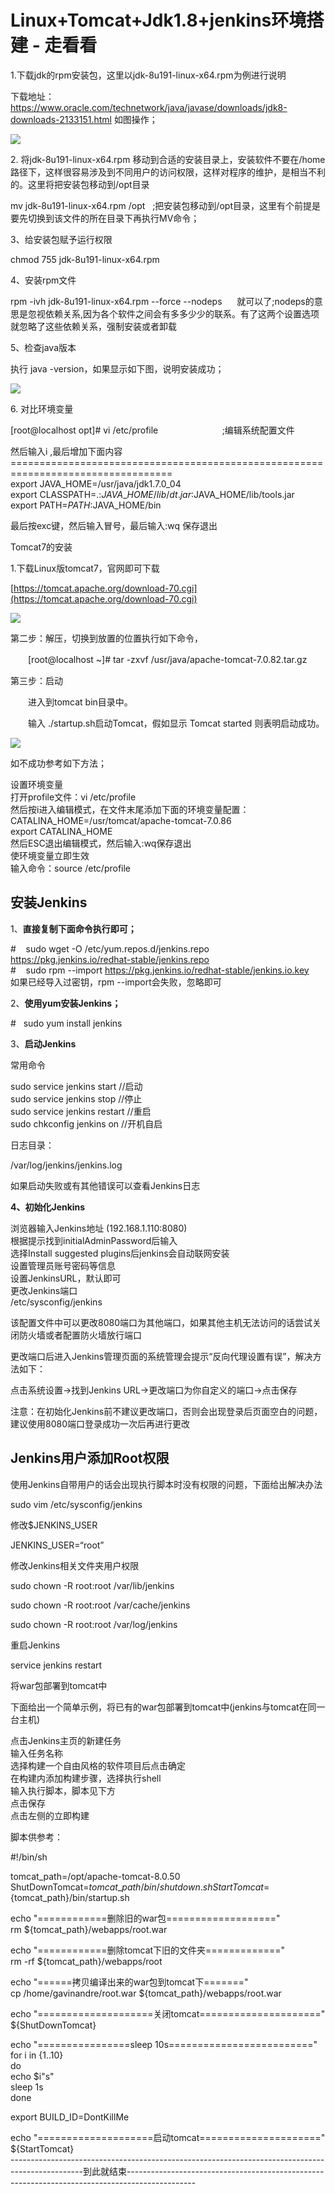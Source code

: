 # Linux+Tomcat+Jdk1.8+jenkins环境搭建 - 走看看
1.下载jdk的rpm安装包，这里以jdk-8u191-linux-x64.rpm为例进行说明

下载地址：https://www.oracle.com/technetwork/java/javase/downloads/jdk8-downloads-2133151.html 如图操作；

![](https://img2018.cnblogs.com/blog/1080118/201901/1080118-20190115175707799-1808102200.png)

2\. 将jdk-8u191-linux-x64.rpm 移动到合适的安装目录上，安装软件不要在/home路径下，这样很容易涉及到不同用户的访问权限，这样对程序的维护，是相当不利的。这里将把安装包移动到/opt目录

mv jdk-8u191-linux-x64.rpm /opt   ;把安装包移动到/opt目录，这里有个前提是要先切换到该文件的所在目录下再执行MV命令；

3、给安装包赋予运行权限

chmod 755 jdk-8u191-linux-x64.rpm

4、安装rpm文件

rpm -ivh jdk-8u191-linux-x64.rpm --force --nodeps      就可以了;nodeps的意思是忽视依赖关系,因为各个软件之间会有多多少少的联系。有了这两个设置选项就忽略了这些依赖关系，强制安装或者卸载

5、检查java版本

执行 java -version，如果显示如下图，说明安装成功；

![](https://img2018.cnblogs.com/blog/1080118/201901/1080118-20190115180553084-25325047.png)

6\. 对比环境变量

\[root@localhost opt\]# vi /etc/profile                          ;编辑系统配置文件

然后输入i ,最后增加下面内容  
\==================================================================================  
export JAVA\_HOME=/usr/java/jdk1.7.0\_04  
export CLASSPATH=.:$JAVA\_HOME/lib/dt.jar:$JAVA\_HOME/lib/tools.jar   
export PATH=$PATH:$JAVA\_HOME/bin

最后按exc键，然后输入冒号，最后输入:wq 保存退出

Tomcat7的安装

1.下载Linux版tomcat7，官网即可下载

[https://tomcat.apache.org/download-70.cgi](https://tomcat.apache.org/download-70.cgi)

![](https://img2018.cnblogs.com/blog/1080118/201901/1080118-20190115181130728-90292485.png)

第二步：解压，切换到放置的位置执行如下命令，

　　\[root@localhost ~\]# tar -zxvf /usr/java/apache-tomcat-7.0.82.tar.gz

第三步：启动

　　进入到tomcat bin目录中。

　　输入 ./startup.sh启动Tomcat，假如显示 Tomcat started 则表明启动成功。

![](https://img2018.cnblogs.com/blog/1080118/201901/1080118-20190115181644534-122434678.png)

如不成功参考如下方法；

设置环境变量  
打开profile文件：vi /etc/profile  
然后按i进入编辑模式，在文件末尾添加下面的环境变量配置：  
CATALINA\_HOME=/usr/tomcat/apache-tomcat-7.0.86  
export CATALINA\_HOME    
然后ESC退出编辑模式，然后输入:wq保存退出  
使环境变量立即生效  
输入命令：source /etc/profile

安装Jenkins
---------

1、**直接复制下面命令执行即可；**

\#    sudo wget -O /etc/yum.repos.d/jenkins.repo https://pkg.jenkins.io/redhat-stable/jenkins.repo  
\#    sudo rpm --import https://pkg.jenkins.io/redhat-stable/jenkins.io.key  
如果已经导入过密钥，rpm --import会失败，忽略即可

2、**使用yum安装Jenkins；**

\#   sudo yum install jenkins

3、**启动Jenkins**

常用命令

sudo service jenkins start //启动  
sudo service jenkins stop //停止  
sudo service jenkins restart //重启  
sudo chkconfig jenkins on //开机自启

日志目录：

/var/log/jenkins/jenkins.log

如果启动失败或有其他错误可以查看Jenkins日志

**4、初始化Jenkins**

浏览器输入Jenkins地址 (192.168.1.110:8080)  
根据提示找到initialAdminPassword后输入  
选择Install suggested plugins后jenkins会自动联网安装  
设置管理员账号密码等信息  
设置JenkinsURL，默认即可  
更改Jenkins端口  
/etc/sysconfig/jenkins

该配置文件中可以更改8080端口为其他端口，如果其他主机无法访问的话尝试关闭防火墙或者配置防火墙放行端口

更改端口后进入Jenkins管理页面的系统管理会提示“反向代理设置有误”，解决方法如下：

点击系统设置->找到Jenkins URL->更改端口为你自定义的端口->点击保存

注意：在初始化Jenkins前不建议更改端口，否则会出现登录后页面空白的问题，建议使用8080端口登录成功一次后再进行更改

Jenkins用户添加Root权限
-----------------

使用Jenkins自带用户的话会出现执行脚本时没有权限的问题，下面给出解决办法

sudo vim /etc/sysconfig/jenkins

修改$JENKINS\_USER

JENKINS\_USER=“root”

修改Jenkins相关文件夹用户权限

sudo chown -R root:root /var/lib/jenkins

sudo chown -R root:root /var/cache/jenkins

sudo chown -R root:root /var/log/jenkins

重启Jenkins

service jenkins restart

将war包部署到tomcat中

下面给出一个简单示例，将已有的war包部署到tomcat中(jenkins与tomcat在同一台主机)

点击Jenkins主页的新建任务  
输入任务名称  
选择构建一个自由风格的软件项目后点击确定  
在构建内添加构建步骤，选择执行shell  
输入执行脚本，脚本见下方  
点击保存  
点击左侧的立即构建

脚本供参考：

#!/bin/sh

tomcat\_path=/opt/apache-tomcat-8.0.50  
ShutDownTomcat=${tomcat\_path}/bin/shutdown.sh  
StartTomcat=${tomcat\_path}/bin/startup.sh

echo "============删除旧的war包==================="  
rm ${tomcat\_path}/webapps/root.war

echo "============删除tomcat下旧的文件夹============="  
rm -rf ${tomcat\_path}/webapps/root

echo "======拷贝编译出来的war包到tomcat下======="  
cp /home/gavinandre/root.war ${tomcat\_path}/webapps/root.war

echo "====================关闭tomcat====================="  
${ShutDownTomcat}

echo "================sleep 10s========================="  
for i in {1..10}  
do  
echo $i"s"  
sleep 1s  
done

export BUILD\_ID=DontKillMe

echo "====================启动tomcat====================="  
${StartTomcat}  
\------------------------------------------------------------------------------------------------到此就结束-----------------------------------------------------------------------------------------------